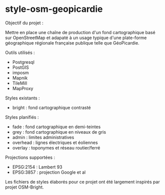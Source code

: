 style-osm-geopicardie
=====================

Objectif du projet :

Mettre en place une chaîne de production d'un fond cartographique basé sur 
OpenStreetMap et adapaté à un usage typique d'une plate-forme géographique 
régionale française publique telle que GéoPicardie.


Outils utilisés :
* Postgresql
* PostGIS
* imposm
* Mapnik
* TileMill
* MapProxy


Styles existants :
* bright : fond cartographique contrasté

Styles planifiés :
* fade : fond cartographique en demi-teintes
* grey : fond cartographique en niveaux de gris
* admin : limites administratives
* overhead : lignes électriques et éoliennes
* overlay : toponymes et réseau routier/ferré


Projections supportées :
* EPSG:2154 : Lambert 93
* EPSG:3857 : projection Google et al


Les fichiers de styles élaborés pour ce projet ont été largement inspirés par 
projet OSM-Bright.